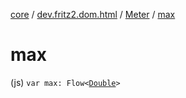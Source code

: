 [core](../../index.md) / [dev.fritz2.dom.html](../index.md) / [Meter](index.md) / [max](./max.md)

# max

(js) `var max: Flow<`[`Double`](https://kotlinlang.org/api/latest/jvm/stdlib/kotlin/-double/index.html)`>`